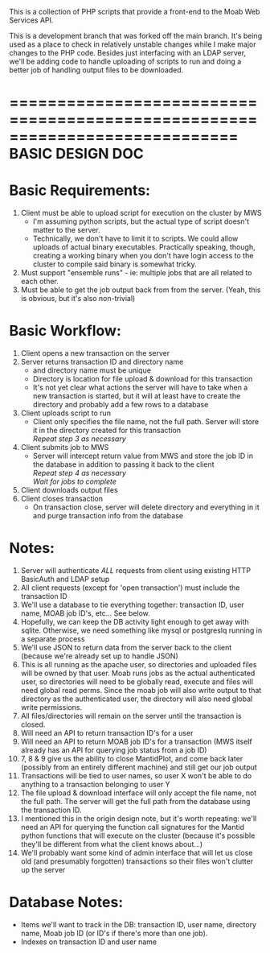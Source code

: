 This is a collection of PHP scripts that provide a front-end to the Moab Web Services API.

This is a development branch that was forked off the main branch.  It's being used as a place to check in relatively unstable changes while I make major changes to the PHP code.  Besides just interfacing with an LDAP server, we'll be adding code to handle uploading of scripts to run and doing a better job of handling output files to be downloaded.

============================================================================  
                          BASIC DESIGN DOC  
============================================================================  

# Basic Requirements:  
1. Client must be able to upload script for execution on the cluster by MWS
    * I'm assuming python scripts, but the actual type of script doesn't matter to the server.
    * Technically, we don't have to limit it to scripts.  We could allow uploads of actual binary executables.  Practically speaking, though, creating a working binary when you don't have login access to the cluster to compile said binary is somewhat tricky.
2. Must support "ensemble runs" - ie: multiple jobs that are all related to each other.
3. Must be able to get the job output back from from the server. (Yeah, this is obvious, but it's also non-trivial)


# Basic Workflow:  
1. Client opens a new transaction on the server
2. Server returns transaction ID and directory name
    * and directory name must be unique
    * Directory is location for file upload & download for this transaction
    * It's not yet clear what actions the server will have to take when a new transaction is started, but it will at least have to create the directory and probably add a few rows to a database
3. Client uploads script to run
    * Client only specifies the file name, not the full path.  Server will store it in the directory created for this transaction  
_Repeat step 3 as necessary_  
4. Client submits job to MWS
    * Server will intercept return value from MWS and store the job ID in the database in addition to passing it back to the client  
_Repeat step 4 as necessary_  
_Wait for jobs to complete_  
5. Client downloads output files
6. Client closes transaction
    * On transaction close, server will delete directory and everything in it and purge transaction info from the database


# Notes:
1. Server will authenticate *ALL* requests from client using existing HTTP BasicAuth and LDAP setup
2. All client requests (except for 'open transaction') must include the transaction ID
3. We'll use a database to tie everything together: transaction ID, user name, MOAB job ID's, etc...  See below.
4. Hopefully, we can keep the DB activity light enough to get away with sqlite.  Otherwise, we need something like mysql or postgreslq running in a separate process
5. We'll use JSON to return data from the server back to the client (because we're already set up to handle JSON)
6.  This is all running as the apache user, so directories and uploaded files will be owned by that user.  Moab runs jobs as the actual authenticated user, so directories will need to be globally read, execute and files will need global read perms.  Since the moab job will also write output to that directory as the authenticated user, the directory will also need global write permissions.
7. All files/directories will remain on the server until the transaction is closed.
8. Will need an API to return transaction ID's for a user
9. Will need an API to return MOAB job ID's for a transaction  (MWS itself already has an API for querying job status from a job ID)
10. 7, 8 & 9 give us the ability to close MantidPlot, and come back later (possibly from an entirely different machine) and still get our job output
11. Transactions will be tied to user names, so user X won't be able to do anything to a transaction belonging to user Y
12. The file upload & download interface will only accept the file name, not the full path.  The server will get the full path from the database using the transaction ID.
13. I mentioned this in the origin design note, but it's worth repeating:  we'll need an API for querying the function call signatures for the Mantid python functions that will execute on the cluster (because it's possible they'll be different from what the client knows about...)
14. We'll probably want some kind of admin interface that will let us close old (and presumably forgotten) transactions so their files won't clutter up the server


# Database Notes:
* Items we'll want to track in the DB: transaction ID, user name, directory name, Moab job ID (or ID's if there's more than one job).
* Indexes on transaction ID and user name

